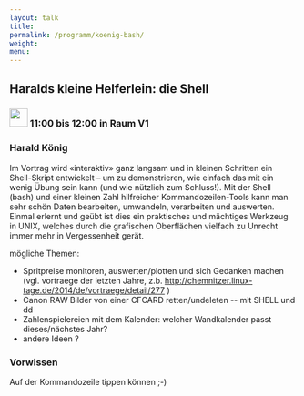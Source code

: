 ```yaml
---
layout: talk
title:
permalink: /programm/koenig-bash/
weight: 
menu:
---
```

## Haralds&nbsp;kleine&nbsp;Helferlein:&nbsp;die&nbsp;Shell

### <img height = "32" src="../../images/talk.svg"> 11:00 bis 12:00 in Raum V1

### Harald&nbsp;König

Im Vortrag wird «interaktiv» ganz langsam und in kleinen Schritten ein Shell-Skript entwickelt – um zu demonstrieren, wie einfach das mit ein wenig Übung sein kann (und wie nützlich zum Schluss!).
Mit der Shell (bash) und einer kleinen Zahl hilfreicher Kommandozeilen-Tools kann man sehr schön Daten bearbeiten, umwandeln, verarbeiten und auswerten. Einmal erlernt und geübt ist dies ein praktisches und mächtiges Werkzeug in UNIX, welches durch die grafischen Oberflächen vielfach zu Unrecht immer mehr in Vergessenheit gerät.

mögliche Themen:

- Spritpreise monitoren, auswerten/plotten und sich Gedanken machen (vgl. vortraege der letzten Jahre, z.b. http://chemnitzer.linux-tage.de/2014/de/vortraege/detail/277 )
- Canon RAW Bilder von einer CFCARD retten/undeleten -- mit SHELL und dd
- Zahlenspielereien mit dem Kalender: welcher Wandkalender passt dieses/nächstes Jahr?
- andere Ideen ?

### Vorwissen

Auf der Kommandozeile tippen können ;-)

